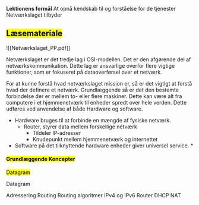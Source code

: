 **Lektionens formål**
At opnå kendskab til og forståelse for de tjenester Netværkslaget tilbyder

## <mark class="hltr-orange">Læsemateriale</mark>
![[Netværkslaget_PP.pdf]]

Netværkslaget er det tredje lag i OSI-modellen. Det er den afgørende del af netværkskommunikation. Dette lag er ansvarlige overfor flere vigtige funktioner, som er fokuseret på dataoverførsel over et netværk. 

For at kunne forstå hvad netværkslaget mission er, så er det vigtigt at forstå hvad der definere et netværk. Grundlæggende så er det den bestemte forbindelse der er mellem to- eller flere maskiner. Dette kan være alt fra computere i et hjemmenetværk til enheder spredt over hele verden. 
Dette udføres ved anvendelse af både Hardware og software.
* Hardware bruges til at forbinde en mængde af fysiske netværk. 
	- Router, styrer data mellem forskellige netværk
		- Tildeler IP-adresser
		- Knudepunkt mellem hjemmenetværk og internettet
* Software på det tilknyttende hardware enheder giver universel service. 
	* 
#### <mark class="hltr-red">Grundlæggende Koncepter</mark>

<mark class="hltr-red">Datagram</mark>





Datagram

Adressering
Routing 
Routing algoritmer
IPv4 og IPv6
Router
DHCP
NAT

